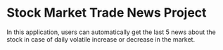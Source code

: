 # Stock Market Trade News Project

In this application, users can automatically get the last 5 news about the stock in case of daily volatile increase or decrease in the market.
